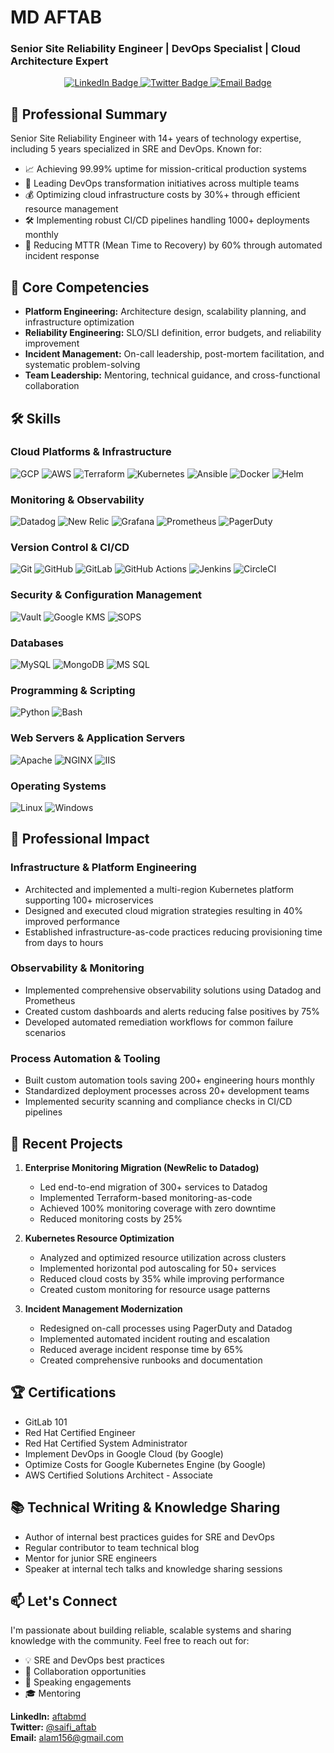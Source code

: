 # MD AFTAB
### Senior Site Reliability Engineer | DevOps Specialist | Cloud Architecture Expert

<div align="center">
  <a href="https://www.linkedin.com/in/aftabmd" target="_blank">
    <img src="https://img.shields.io/badge/-LinkedIn-0077B5?style=for-the-badge&logo=linkedin&logoColor=white" alt="LinkedIn Badge"/>
  </a>
  <a href="https://x.com/saifi_aftab" target="_blank">
    <img src="https://img.shields.io/badge/-Twitter-1DA1F2?style=for-the-badge&logo=twitter&logoColor=white" alt="Twitter Badge"/>
  </a>
  <a href="mailto:alam156@gmail.com">
    <img src="https://img.shields.io/badge/-Email-D14836?style=for-the-badge&logo=gmail&logoColor=white" alt="Email Badge"/>
  </a>
</div>

## 🚀 Professional Summary

Senior Site Reliability Engineer with 14+ years of technology expertise, including 5 years specialized in SRE and DevOps. Known for:

- 📈 Achieving 99.99% uptime for mission-critical production systems
- 🔄 Leading DevOps transformation initiatives across multiple teams
- 💰 Optimizing cloud infrastructure costs by 30%+ through efficient resource management
- 🛠️ Implementing robust CI/CD pipelines handling 1000+ deployments monthly
- 🎯 Reducing MTTR (Mean Time to Recovery) by 60% through automated incident response

## 🌟 Core Competencies

- **Platform Engineering:** Architecture design, scalability planning, and infrastructure optimization
- **Reliability Engineering:** SLO/SLI definition, error budgets, and reliability improvement
- **Incident Management:** On-call leadership, post-mortem facilitation, and systematic problem-solving
- **Team Leadership:** Mentoring, technical guidance, and cross-functional collaboration

## 🛠️ Skills

### Cloud Platforms & Infrastructure
![GCP](https://img.shields.io/badge/-Google%20Cloud-4285F4?style=flat-square&logo=google-cloud&logoColor=white)
![AWS](https://img.shields.io/badge/-AWS-232F3E?style=flat-square&logo=amazon-aws&logoColor=white)
![Terraform](https://img.shields.io/badge/-Terraform-7B42BC?style=flat-square&logo=terraform&logoColor=white)
![Kubernetes](https://img.shields.io/badge/-Kubernetes-326CE5?style=flat-square&logo=kubernetes&logoColor=white)
![Ansible](https://img.shields.io/badge/-Ansible-EE0000?style=flat-square&logo=ansible&logoColor=white)
![Docker](https://img.shields.io/badge/-Docker-2496ED?style=flat-square&logo=docker&logoColor=white)
![Helm](https://img.shields.io/badge/-Helm-0F1689?style=flat-square&logo=helm&logoColor=white)

### Monitoring & Observability
![Datadog](https://img.shields.io/badge/-Datadog-632CA6?style=flat-square&logo=datadog&logoColor=white)
![New Relic](https://img.shields.io/badge/-New%20Relic-008C99?style=flat-square&logo=new-relic&logoColor=white)
![Grafana](https://img.shields.io/badge/-Grafana-F46800?style=flat-square&logo=grafana&logoColor=white)
![Prometheus](https://img.shields.io/badge/-Prometheus-E6522C?style=flat-square&logo=prometheus&logoColor=white)
![PagerDuty](https://img.shields.io/badge/-PagerDuty-06AC38?style=flat-square&logo=pagerduty&logoColor=white)

### Version Control & CI/CD
![Git](https://img.shields.io/badge/-Git-F05032?style=flat-square&logo=git&logoColor=white)
![GitHub](https://img.shields.io/badge/-GitHub-181717?style=flat-square&logo=github&logoColor=white)
![GitLab](https://img.shields.io/badge/-GitLab-FCA121?style=flat-square&logo=gitlab&logoColor=white)
![GitHub Actions](https://img.shields.io/badge/-GitHub%20Actions-2088FF?style=flat-square&logo=github-actions&logoColor=white)
![Jenkins](https://img.shields.io/badge/-Jenkins-D24939?style=flat-square&logo=jenkins&logoColor=white)
![CircleCI](https://img.shields.io/badge/-CircleCI-343434?style=flat-square&logo=circleci&logoColor=white)

### Security & Configuration Management
![Vault](https://img.shields.io/badge/-Vault-000000?style=flat-square&logo=vault&logoColor=white)
![Google KMS](https://img.shields.io/badge/-Google%20KMS-4285F4?style=flat-square&logo=google-cloud&logoColor=white)
![SOPS](https://img.shields.io/badge/-SOPS-4A154B?style=flat-square&logo=mozilla&logoColor=white)

### Databases
![MySQL](https://img.shields.io/badge/-MySQL-4479A1?style=flat-square&logo=mysql&logoColor=white)
![MongoDB](https://img.shields.io/badge/-MongoDB-47A248?style=flat-square&logo=mongodb&logoColor=white)
![MS SQL](https://img.shields.io/badge/-MS%20SQL-CC2927?style=flat-square&logo=microsoft-sql-server&logoColor=white)

### Programming & Scripting
![Python](https://img.shields.io/badge/-Python-3776AB?style=flat-square&logo=python&logoColor=white)
![Bash](https://img.shields.io/badge/-Bash-4EAA25?style=flat-square&logo=gnu-bash&logoColor=white)

### Web Servers & Application Servers
![Apache](https://img.shields.io/badge/-Apache-D22128?style=flat-square&logo=apache&logoColor=white)
![NGINX](https://img.shields.io/badge/-NGINX-009639?style=flat-square&logo=nginx&logoColor=white)
![IIS](https://img.shields.io/badge/-IIS-5E5E5E?style=flat-square&logo=microsoft&logoColor=white)

### Operating Systems
![Linux](https://img.shields.io/badge/-Linux-FCC624?style=flat-square&logo=linux&logoColor=black)
![Windows](https://img.shields.io/badge/-Windows-0078D6?style=flat-square&logo=windows&logoColor=white)

## 💼 Professional Impact

### Infrastructure & Platform Engineering
- Architected and implemented a multi-region Kubernetes platform supporting 100+ microservices
- Designed and executed cloud migration strategies resulting in 40% improved performance
- Established infrastructure-as-code practices reducing provisioning time from days to hours

### Observability & Monitoring
- Implemented comprehensive observability solutions using Datadog and Prometheus
- Created custom dashboards and alerts reducing false positives by 75%
- Developed automated remediation workflows for common failure scenarios

### Process Automation & Tooling
- Built custom automation tools saving 200+ engineering hours monthly
- Standardized deployment processes across 20+ development teams
- Implemented security scanning and compliance checks in CI/CD pipelines

## 🎯 Recent Projects

1. **Enterprise Monitoring Migration (NewRelic to Datadog)**
   - Led end-to-end migration of 300+ services to Datadog
   - Implemented Terraform-based monitoring-as-code
   - Achieved 100% monitoring coverage with zero downtime
   - Reduced monitoring costs by 25%

2. **Kubernetes Resource Optimization**
   - Analyzed and optimized resource utilization across clusters
   - Implemented horizontal pod autoscaling for 50+ services
   - Reduced cloud costs by 35% while improving performance
   - Created custom monitoring for resource usage patterns

3. **Incident Management Modernization**
   - Redesigned on-call processes using PagerDuty and Datadog
   - Implemented automated incident routing and escalation
   - Reduced average incident response time by 65%
   - Created comprehensive runbooks and documentation

## 🏆 Certifications

- GitLab 101
- Red Hat Certified Engineer
- Red Hat Certified System Administrator
- Implement DevOps in Google Cloud (by Google)
- Optimize Costs for Google Kubernetes Engine (by Google)
- AWS Certified Solutions Architect - Associate

## 📚 Technical Writing & Knowledge Sharing

- Author of internal best practices guides for SRE and DevOps
- Regular contributor to team technical blog
- Mentor for junior SRE engineers
- Speaker at internal tech talks and knowledge sharing sessions

## 📫 Let's Connect

I'm passionate about building reliable, scalable systems and sharing knowledge with the community. Feel free to reach out for:

- 💡 SRE and DevOps best practices
- 🤝 Collaboration opportunities
- 📢 Speaking engagements
- 🎓 Mentoring

**LinkedIn:** [aftabmd](https://www.linkedin.com/in/aftabmd)  
**Twitter:** [@saifi_aftab](https://x.com/saifi_aftab)  
**Email:** [alam156@gmail.com](mailto:alam156@gmail.com)
